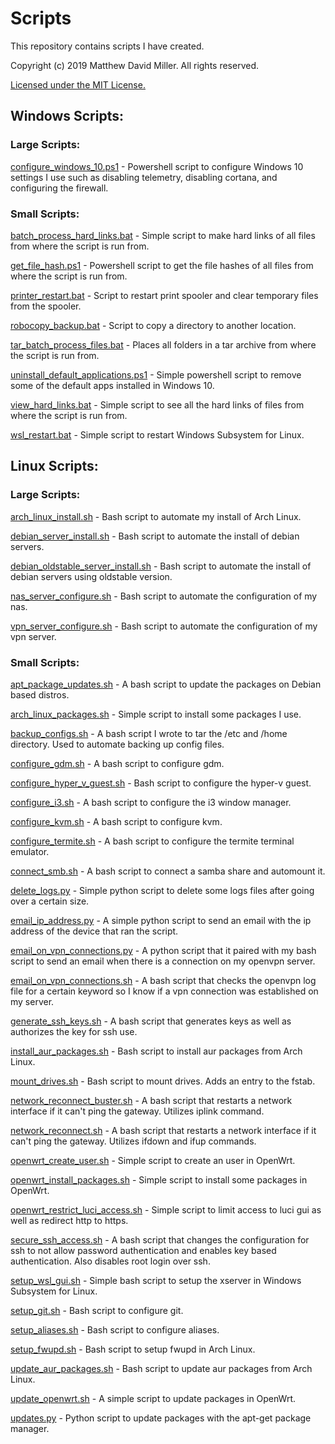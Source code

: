 # Scripts
This repository contains scripts I have created.

Copyright (c) 2019 Matthew David Miller. All rights reserved.

[Licensed under the MIT License.](LICENSE)

## Windows Scripts:

### Large Scripts:

[configure_windows_10.ps1](windows_scripts/configure_windows_10.ps1) - Powershell script to configure Windows 10 settings I use such as disabling telemetry, disabling cortana, and configuring the firewall.

### Small Scripts:

[batch_process_hard_links.bat](windows_scripts/batch_process_hard_links.bat) - Simple script to make hard links of all files from where the script is run from.

[get_file_hash.ps1](windows_scripts/get_file_hash.ps1) - Powershell script to get the file hashes of all files from where the script is run from.

[printer_restart.bat](windows_scripts/printer_restart.bat) - Script to restart print spooler and clear temporary files from the spooler.

[robocopy_backup.bat](windows_scripts/robocopy_backup.bat) - Script to copy a directory to another location.

[tar_batch_process_files.bat](windows_scripts/tar_batch_process_files.bat) - Places all folders in a tar archive from where the script is run from.

[uninstall_default_applications.ps1](windows_scripts/uninstall_default_applications.ps1) - Simple powershell script to remove some of the default apps installed in Windows 10.

[view_hard_links.bat](windows_scripts/view_hard_links.bat) - Simple script to see all the hard links of files from where the script is run from.

[wsl_restart.bat](windows_scripts/wsl_restart.bat) - Simple script to restart Windows Subsystem for Linux.

## Linux Scripts:

### Large Scripts:

[arch_linux_install.sh](linux_scripts/arch_linux_install.sh) - Bash script to automate my install of Arch Linux.

[debian_server_install.sh](linux_scripts/debian_server_install.sh) - Bash script to automate the install of debian servers.

[debian_oldstable_server_install.sh](linux_scripts/debian_oldstable_server_install.sh) - Bash script to automate the install of debian servers using oldstable version.

[nas_server_configure.sh](linux_scripts/nas_server_configure.sh) - Bash script to automate the configuration of my nas.

[vpn_server_configure.sh](linux_scripts/vpn_server_configure.sh) - Bash script to automate the configuration of my vpn server.

### Small Scripts:

[apt_package_updates.sh](linux_scripts/apt_package_updates.sh) - A bash script to update the packages on Debian based distros.

[arch_linux_packages.sh](linux_scripts/arch_linux_packages.sh) - Simple script to install some packages I use.

[backup_configs.sh](linux_scripts/backup_configs.sh) - A bash script I wrote to tar the /etc and /home directory.  Used to automate backing up config files.

[configure_gdm.sh](linux_scripts/configure_gdm.sh) - A bash script to configure gdm.

[configure_hyper_v_guest.sh](linux_scripts/configure_hyper_v_guest.sh) - Bash script to configure the hyper-v guest.

[configure_i3.sh](linux_scripts/configure_i3.sh) - A bash script to configure the i3 window manager.

[configure_kvm.sh](linux_scripts/configure_kvm.sh) - A bash script to configure kvm.

[configure_termite.sh](linux_scripts/configure_termite.sh) - A bash script to configure the termite terminal emulator.

[connect_smb.sh](linux_scripts/connect_smb.sh) - A bash script to connect a samba share and automount it.

[delete_logs.py](linux_scripts/delete_logs.py) - Simple python script to delete some logs files after going over a certain size.

[email_ip_address.py](linux_scripts/email_ip_address.py) - A simple python script to send an email with the ip address of the device that ran the script.

[email_on_vpn_connections.py](linux_scripts/email_on_vpn_connections.py) - A python script that it paired with my bash script to send an email when there is a connection on my openvpn server.

[email_on_vpn_connections.sh](linux_scripts/email_on_vpn_connections.sh) - A bash script that checks the openvpn log file for a certain keyword so I know if a vpn connection was established on my server.

[generate_ssh_keys.sh](linux_scripts/generate_ssh_key.sh) - A bash script that generates keys as well as authorizes the key for ssh use.

[install_aur_packages.sh](linux_scripts/install_aur_packages.sh) - Bash script to install aur packages from Arch Linux.

[mount_drives.sh](linux_scripts/mount_drives.sh) - Bash script to mount drives.  Adds an entry to the fstab.

[network_reconnect_buster.sh](linux_scripts/network_reconnect_buster.sh) - A bash script that restarts a network interface if it can't ping the gateway.  Utilizes iplink command.

[network_reconnect.sh](linux_scripts/network_reconnect.sh) - A bash script that restarts a network interface if it can't ping the gateway.  Utilizes ifdown and ifup commands.

[openwrt_create_user.sh](linux_scripts/openwrt_create_user.sh) - Simple script to create an user in OpenWrt.

[openwrt_install_packages.sh](linux_scripts/openwrt_install_packages.sh) - Simple script to install some packages in OpenWrt.

[openwrt_restrict_luci_access.sh](linux_scripts/openwrt_restrict_luci_access.sh) - Simple script to limit access to luci gui as well as redirect http to https.

[secure_ssh_access.sh](linux_scripts/secure_ssh_access.sh) - A bash script that changes the configuration for ssh to not allow password authentication and enables key based authentication. Also disables root login over ssh.

[setup_wsl_gui.sh](linux_scripts/setup_wsl_gui.sh) - Simple bash script to setup the xserver in Windows Subsystem for Linux.

[setup_git.sh](linux_scripts/setup_git.sh) - Bash script to configure git.

[setup_aliases.sh](linux_scripts/setup_aliases.sh) - Bash script to configure aliases.

[setup_fwupd.sh](linux_scripts/setup_fwupd.sh) - Bash script to setup fwupd in Arch Linux.

[update_aur_packages.sh](linux_scripts/update_aur_packages.sh) - Bash script to update aur packages from Arch Linux.

[update_openwrt.sh](linux_scripts/update_openwrt.sh) - A simple script to update packages in OpenWrt.

[updates.py](linux_scripts/updates.py) - Python script to update packages with the apt-get package manager.
